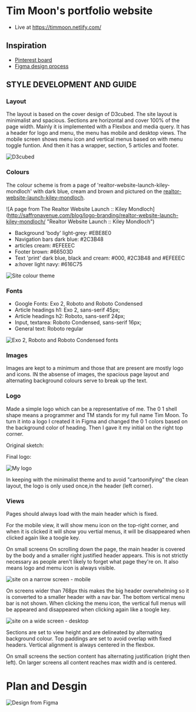 # Tim Moon's portfolio website
- Live at https://timmoon.netlify.com/

## Inspiration
 - [Pinterest board](https://www.pinterest.com.au/timmoon7/profile/)
 - [Figma design process](https://www.figma.com/file/GYrWtTlwfKlj7BBjGMvcdXbh/MyProfile)

## STYLE DEVELOPMENT AND GUIDE
### Layout
The layout is based on the cover design of D3cubed. The site layout is minimalist and spacious. Sections are horizontal and cover 100% of the page width. Mainly it is implemented with a Flexbox and media query. It has a header for logo and menu, the menu has mobile and desktop views. The mobile screen shows menu icon and vertical menus based on with menu toggle funtion. And then it has a wrapper, section, 5 articles and footer.

![D3cubed](http://demos.q-themes.net/dcubed/v1.1/#home "D3cubed, web design company")

### Colours
The colour scheme is from a page of 'realtor-website-launch-kiley-mondloch' with dark blue, cream and brown and pictured on the [realtor-website-launch-kiley-mondloch](https://www.pinterest.com.au/pin/791648440723495868/).

![A page from The Realtor Website Launch :: Kiley Mondloch] (http://saffronavenue.com/blog/logo-branding/realtor-website-launch-kiley-mondloch/ "Realtor Website Launch :: Kiley Mondloch")

 - Background 'body' light-grey: #EBE8E0
 - Navigation bars dark blue: #2C3B48
 - articles cream: #EFEEEC
 - Footer brown: #66503D
 - Text 'print' dark blue, black and cream: #000, #2C3B48 and #EFEEEC
 - a:hover light navy: #616C75

![Site colour theme](https://github.com/timmoon7/profile/tree/master/assets/img/colors.png)

### Fonts
 - Google Fonts: Exo 2, Roboto and Roboto Condensed
 - Article headings h1: Exo 2, sans-serif 45px;
 - Article headings h2: Roboto, sans-serif 24px;
 - Input, textarea: Roboto Condensed, sans-serif 16px;
 - General text: Roboto regular

![Exo 2, Roboto and Roboto Condensed fonts](https://https://github.com/timmoon7/profile/tree/master/assets/img/fonts.png)
 
### Images
Images are kept to a minimum and those that are present are mostly logo and icons. IN the absense of images, the spacious page layout and alternating background colours serve to break up the text.

### Logo
Made a simple logo which can be a representative of me. The 0 1 shell shape means a programmer and TM stands for my full name Tim Moon. To turn it into a logo I created it in Figma and changed the 0 1 colors based on the background color of heading. Then I gave it my initial on the right top corner.

Original sketch:

Final logo:

![My logo](https://https://github.com/timmoon7/profile/tree/master/assets/img/colors.png)

In keeping with the minimalist theme and to avoid "cartoonifying" the clean layout, the logo is only used once,in the header (left corner).

### Views
Pages should always load with the main header which is fixed.

For the mobile view, it will show menu icon on the top-right corner, and when it is clicked it will
show you vertial menus, it will be disappeared when clicked again like a toogle key.

On small screens On scrolling down the page, the main header is covered by the body and a smaller right justified header appears. This is not strictly necessary as people aren't likely to forget what page they're on. It also means logo and memu icon is always visible.

![site on a narrow screen - mobile](https://github.com/timmoon7/profile/tree/master/assets/img/mobile.png)

On screens wider than 768px this makes the big header overwhelming so it is converted to a smaller header with a nav bar. The bottom vertical menu bar is not shown. When clicking the menu icon, the vertical full menus will be appeared and disappeared when clicking again like a toogle key. 

![site on a wide screen - desktop](https://github.com/timmoon7/profile/tree/master/assets/img/mobile.png)

Sections are set to view height and are delineated by alternating background colour. Top paddings are set to avoid overlap with fixed headers. Vertical alignment is always centered in the flexbox.

On small screens the section content has alternating justification (right then left). On larger screens all content reaches max width and is centered.  

# Plan and Desgin
![Design from Figma](https://https://github.com/timmoon7/profile/tree/master/assets/img/figma.png)
